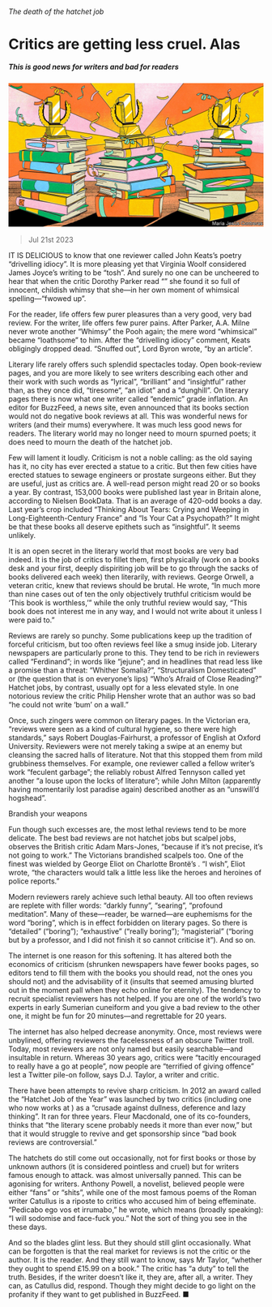 ###### The death of the hatchet job

# Critics are getting less cruel. Alas 

##### This is good news for writers and bad for readers 

![image](images/20230729_CUD001.jpg) 

> Jul 21st 2023 

IT IS DELICIOUS to know that one reviewer called John Keats’s poetry “drivelling idiocy”. It is more pleasing yet that Virginia Woolf considered James Joyce’s writing to be “tosh”. And surely no one can be uncheered to hear that when the critic Dorothy Parker read “” she found it so full of innocent, childish whimsy that she—in her own moment of whimsical spelling—“fwowed up”. 

For the reader, life offers few purer pleasures than a very good, very bad review. For the writer, life offers few purer pains. After Parker, A.A. Milne never wrote another “Whimsy” the Pooh again; the mere word “whimsical” became “loathsome” to him. After the “drivelling idiocy” comment, Keats obligingly dropped dead. “Snuffed out”, Lord Byron wrote, “by an article”.

Literary life rarely offers such splendid spectacles today. Open book-review pages, and you are more likely to see writers describing each other and their work with such words as “lyrical”, “brilliant” and “insightful” rather than, as they once did, “tiresome“, “an idiot” and a “dunghill”. On literary pages there is now what one writer called “endemic” grade inflation. An editor for BuzzFeed, a news site, even announced that its books section would not do negative book reviews at all. This was wonderful news for writers (and their mums) everywhere. It was much less good news for readers. The literary world may no longer need to mourn spurned poets; it does need to mourn the death of the hatchet job. 

Few will lament it loudly. Criticism is not a noble calling: as the old saying has it, no city has ever erected a statue to a critic. But then few cities have erected statues to sewage engineers or prostate surgeons either. But they are useful, just as critics are. A well-read person might read 20 or so books a year. By contrast, 153,000 books were published last year in Britain alone, according to Nielsen BookData. That is an average of 420-odd books a day. Last year’s crop included “Thinking About Tears: Crying and Weeping in Long-Eighteenth-Century France” and “Is Your Cat a Psychopath?” It might be that these books all deserve epithets such as “insightful”. It seems unlikely. 

It is an open secret in the literary world that most books are very bad indeed. It is the job of critics to fillet them, first physically (work on a books desk and your first, deeply dispiriting job will be to go through the sacks of books delivered each week) then literarily, with reviews. George Orwell, a veteran critic, knew that reviews should be brutal. He wrote, “In much more than nine cases out of ten the only objectively truthful criticism would be ‘This book is worthless,’” while the only truthful review would say, “This book does not interest me in any way, and I would not write about it unless I were paid to.”

Reviews are rarely so punchy. Some publications keep up the tradition of forceful criticism, but too often reviews feel like a smug inside job. Literary newspapers are particularly prone to this. They tend to be rich in reviewers called “Ferdinand”; in words like “jejune”; and in headlines that read less like a promise than a threat: “Whither Somalia?”, “Structuralism Domesticated” or (the question that is on everyone’s lips) “Who’s Afraid of Close Reading?” Hatchet jobs, by contrast, usually opt for a less elevated style. In one notorious review the critic Philip Hensher wrote that an author was so bad “he could not write ‘bum’ on a wall.” 

Once, such zingers were common on literary pages. In the Victorian era, “reviews were seen as a kind of cultural hygiene, so there were high standards,” says Robert Douglas-Fairhurst, a professor of English at Oxford University. Reviewers were not merely taking a swipe at an enemy but cleansing the sacred halls of literature. Not that this stopped them from mild grubbiness themselves. For example, one reviewer called a fellow writer’s work “feculent garbage”; the reliably robust Alfred Tennyson called yet another “a louse upon the locks of literature”; while John Milton (apparently having momentarily lost paradise again) described another as an “unswill’d hogshead”.

Brandish your weapons

Fun though such excesses are, the most lethal reviews tend to be more delicate. The best bad reviews are not hatchet jobs but scalpel jobs, observes the British critic Adam Mars-Jones, “because if it’s not precise, it’s not going to work.” The Victorians brandished scalpels too. One of the finest was wielded by George Eliot on Charlotte Brontë’s . “I wish”, Eliot wrote, “the characters would talk a little less like the heroes and heroines of police reports.”

Modern reviewers rarely achieve such lethal beauty. All too often reviews are replete with filler words: “darkly funny”, “searing”, “profound meditation”. Many of these—reader, be warned—are euphemisms for the word “boring”, which is in effect forbidden on literary pages. So there is “detailed” (“boring”); “exhaustive” (“really boring”); “magisterial” (“boring but by a professor, and I did not finish it so cannot criticise it”). And so on. 

The internet is one reason for this softening. It has altered both the economics of criticism (shrunken newspapers have fewer books pages, so editors tend to fill them with the books you should read, not the ones you should not) and the advisability of it (insults that seemed amusing blurted out in the moment pall when they echo online for eternity). The tendency to recruit specialist reviewers has not helped. If you are one of the world’s two experts in early Sumerian cuneiform and you give a bad review to the other one, it might be fun for 20 minutes—and regrettable for 20 years.

The internet has also helped decrease anonymity. Once, most reviews were unbylined, offering reviewers the facelessness of an obscure Twitter troll. Today, most reviewers are not only named but easily searchable—and insultable in return. Whereas 30 years ago, critics were “tacitly encouraged to really have a go at people”, now people are “terrified of giving offence” lest a Twitter pile-on follow, says D.J. Taylor, a writer and critic.

There have been attempts to revive sharp criticism. In 2012 an award called the “Hatchet Job of the Year” was launched by two critics (including one who now works at ) as a “crusade against dullness, deference and lazy thinking”. It ran for three years. Fleur Macdonald, one of its co-founders, thinks that “the literary scene probably needs it more than ever now,” but that it would struggle to revive and get sponsorship since “bad book reviews are controversial.”

The hatchets do still come out occasionally, not for first books or those by unknown authors (it is considered pointless and cruel) but for writers famous enough to attack.  was almost universally panned. This can be agonising for writers. Anthony Powell, a novelist, believed people were either “fans” or “shits”, while one of the most famous poems of the Roman writer Catullus is a riposte to critics who accused him of being effeminate. “Pedicabo ego vos et irrumabo,” he wrote, which means (broadly speaking): “I will sodomise and face-fuck you.” Not the sort of thing you see in the  these days.

And so the blades glint less. But they should still glint occasionally. What can be forgotten is that the real market for reviews is not the critic or the author. It is the reader. And they still want to know, says Mr Taylor, “whether they ought to spend £15.99 on a book.” The critic has “a duty” to tell the truth. Besides, if the writer doesn’t like it, they are, after all, a writer. They can, as Catullus did, respond. Though they might decide to go light on the profanity if they want to get published in BuzzFeed. ■


